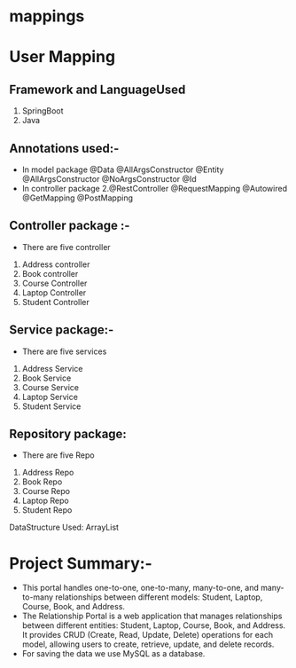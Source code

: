 # mappings
# User Mapping

## Framework and LanguageUsed
1. SpringBoot 
2. Java

## Annotations used:-
* In model package @Data @AllArgsConstructor @Entity @AllArgsConstructor @NoArgsConstructor @Id
* In controller package 2.@RestController @RequestMapping @Autowired @GetMapping @PostMapping 

## Controller package :-
* There are five controller
1. Address controller
2. Book controller
3. Course Controller
4. Laptop Controller
5. Student Controller

## Service package:-
* There are five services
1. Address Service
2. Book Service
3. Course Service
4. Laptop Service
5. Student Service

## Repository package:
* There are five Repo
1. Address Repo
2. Book Repo
3. Course Repo
4. Laptop Repo
5. Student Repo

DataStructure Used: ArrayList

# Project Summary:-
* This portal handles one-to-one, one-to-many, many-to-one, and many-to-many relationships between different models: Student, Laptop, Course, Book, and Address.
* The Relationship Portal is a web application that manages relationships between different entities: Student, Laptop, Course, Book, and Address. It provides CRUD (Create, Read, Update, Delete) operations for each model, allowing users to create, retrieve, update, and delete records.
* For saving the data we use MySQL as a database.

